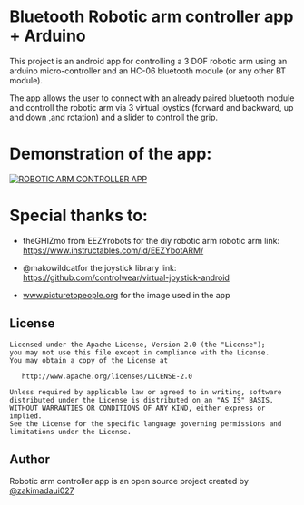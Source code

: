 # Bluetooth Robotic arm controller app + Arduino

  This project is an android app for controlling a 3 DOF robotic arm using an arduino micro-controller and an HC-06 bluetooth module (or any other BT module).

  The app allows the user to connect with an already paired bluetooth module and controll the robotic arm via 3 virtual joystics (forward and backward, up and down ,and rotation) and a slider to controll the grip.

# Demonstration of the app:

[![ROBOTIC ARM CONTROLLER APP](http://img.youtube.com/vi/qQDrCTxEZpg/0.jpg)](https://www.youtube.com/watch?v=qQDrCTxEZpg "Robotic arm controller app + Arduino code")


# Special thanks to:
* theGHIZmo from EEZYrobots  for the diy robotic arm
robotic arm link: https://www.instructables.com/id/EEZYbotARM/

* @makowildcatfor the joystick library
link: https://github.com/controlwear/virtual-joystick-android

* www.picturetopeople.org for the image used in the app


## License
```
Licensed under the Apache License, Version 2.0 (the "License");
you may not use this file except in compliance with the License.
You may obtain a copy of the License at

   http://www.apache.org/licenses/LICENSE-2.0

Unless required by applicable law or agreed to in writing, software
distributed under the License is distributed on an "AS IS" BASIS,
WITHOUT WARRANTIES OR CONDITIONS OF ANY KIND, either express or implied.
See the License for the specific language governing permissions and
limitations under the License.
```


## Author
Robotic arm controller app is an open source project created by <a href="https://github.com/zakimadaui027" class="user-mention">@zakimadaui027</a> 
